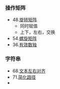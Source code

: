 ### 操作矩阵

- 48.[旋转矩阵](https://leetcode.cn/problems/rotate-image/)
  - 同时赋值
  - 上下，左右，交换
- 54.[螺旋矩阵](https://leetcode.cn/problems/spiral-matrix/)
- 36.[有效数独](https://leetcode.cn/problems/valid-sudoku/)





### 字符串

- 68.[文本左右对齐](https://leetcode.cn/problems/text-justification/)
- 71.[简化路径](https://leetcode.cn/problems/simplify-path/)
- 